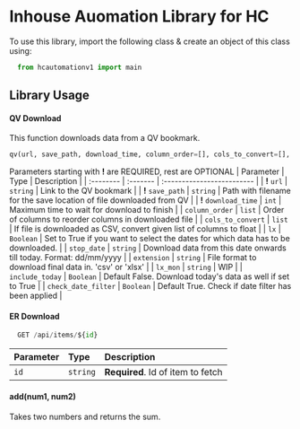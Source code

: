 
# Inhouse Auomation Library for HC

To use this library, import the following class & create an object of this class using:

```python
  from hcautomationv1 import main
```


## Library Usage
#### QV Download
This function downloads data from a QV bookmark.
```python
qv(url, save_path, download_time, column_order=[], cols_to_convert=[], typ='float', lx=False, stop_date='', extension='csv', lx_mon=[], include_today=False, check_date_filter=True)
```

Parameters starting with **!** are REQUIRED, rest are OPTIONAL
| Parameter | Type     | Description                |
| :-------- | :------- | :------------------------- |
| **!** `url` | `string` | Link to the QV bookmark |
| **!** `save_path`  | `string` |  Path with filename for the save location of file downloaded from QV |
| **!** `download_time` | `int` |  Maximum time to wait for download to finish |
| `column_order` | `list` | Order of columns to reorder columns in downloaded file |
| `cols_to_convert` | `list` | If file is downloaded as CSV, convert given list of columns to float |
| `lx` | `Boolean` | Set to True if you want to select the dates for which data has to be downloaded. |
| `stop_date` | `string` | Download data from this date onwards till today. Format: dd/mm/yyyy |
| `extension` | `string` | File format to download final data in. 'csv' or 'xlsx' |
| `lx_mon` | `string` | WIP |
| `include_today` | `Boolean` | Default False. Download today's data as well if set to True |
| `check_date_filter` | `Boolean` | Default True. Check if date filter has been applied |


#### ER Download

```python
  GET /api/items/${id}
```

| Parameter | Type     | Description                       |
| :-------- | :------- | :-------------------------------- |
| `id`      | `string` | **Required**. Id of item to fetch |

#### add(num1, num2)

Takes two numbers and returns the sum.

